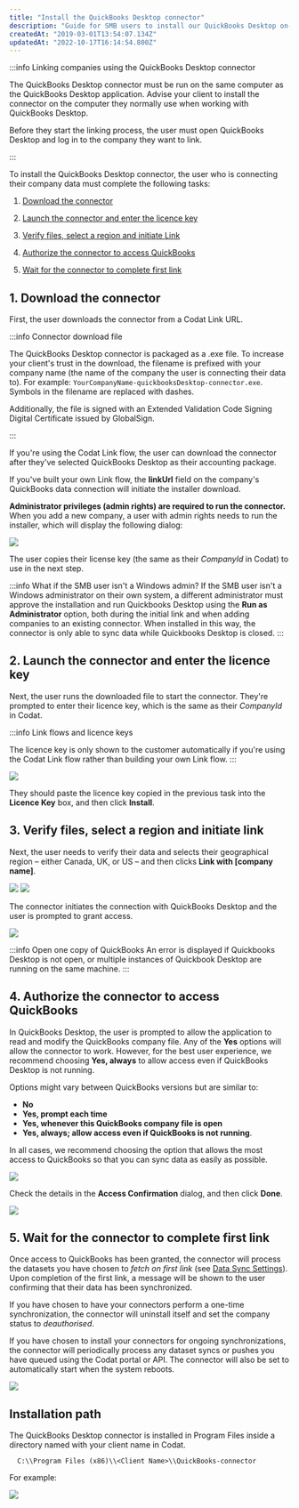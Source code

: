 ```yaml
---
title: "Install the QuickBooks Desktop connector"
description: "Guide for SMB users to install our QuickBooks Desktop on-premise connector."
createdAt: "2019-03-01T13:54:07.134Z"
updatedAt: "2022-10-17T16:14:54.800Z"
---
```


:::info Linking companies using the QuickBooks Desktop connector

The QuickBooks Desktop connector must be run on the same computer as the QuickBooks Desktop application. Advise your client to install the connector on the computer they normally use when working with QuickBooks Desktop.

Before they start the linking process, the user must open QuickBooks Desktop and log in to the company they want to link.

:::

To install the QuickBooks Desktop connector, the user who is connecting their company data must complete the following tasks:

1. [Download the connector](/integrations/accounting/quickbooksdesktop/installing-the-quickbooks-connector#1-download-the-connector)

2. [Launch the connector and enter the licence key](/integrations/accounting/quickbooksdesktop/installing-the-quickbooks-connector#2-launch-the-connector-and-enter-the-licence-key)

3. [Verify files, select a region and initiate Link](/integrations/accounting/quickbooksdesktop/installing-the-quickbooks-connector#3-verify-files-select-a-region-and-initiate-link)

4. [Authorize the connector to access QuickBooks](/integrations/accounting/quickbooksdesktop/installing-the-quickbooks-connector#4-authorize-the-connector-to-access-quickbooks)

5. [Wait for the connector to complete first link](/integrations/accounting/quickbooksdesktop/installing-the-quickbooks-connector#5-wait-for-the-connector-to-complete-first-link)

## 1. Download the connector

First, the user downloads the connector from a Codat Link URL.

:::info Connector download file

The QuickBooks Desktop connector is packaged as a .exe file. To increase your client's trust in the download, the filename is prefixed with your company name (the name of the company the user is connecting their data to). For example: `YourCompanyName-quickbooksDesktop-connector.exe`. Symbols in the filename are replaced with dashes.

Additionally, the file is signed with an Extended Validation Code Signing Digital Certificate issued by GlobalSign.

:::

If you're using the Codat Link flow, the user can download the connector after they've selected QuickBooks Desktop as their accounting package.

If you've built your own Link flow, the **linkUrl** field on the company's QuickBooks data connection will initiate the installer download.

**Administrator privileges (admin rights) are required to run the connector.** When you add a new company, a user with admin rights needs to run the installer, which will display the following dialog:

<img src="/img/old/420dc1e-QBDLinkNew.JPG" />

The user copies their license key (the same as their _CompanyId_ in Codat) to use in the next step.

:::info What if the SMB user isn't a Windows admin?
If the SMB user isn't a Windows administrator on their own system, a different administrator must approve the installation and run Quickbooks Desktop using the **Run as Administrator** option, both during the initial link and when adding companies to an existing connector. When installed in this way, the connector is only able to sync data while Quickbooks Desktop is closed.
:::

## 2. Launch the connector and enter the licence key

Next, the user runs the downloaded file to start the connector. They're prompted to enter their licence key, which is the same as their _CompanyId_ in Codat.

:::info Link flows and licence keys

The licence key is only shown to the customer automatically if you're using the Codat Link flow rather than building your own Link flow.
:::

<img src="/img/old/2442911-Entering_License_key.png" />

They should paste the licence key copied in the previous task into the **Licence Key** box, and then click **Install**.

## 3. Verify files, select a region and initiate link

Next, the user needs to verify their data and selects their geographical region – either Canada, UK, or US – and then clicks **Link with [company name]**.

<img src="/img/old/6658970-QBD_Connector.png" />

<img src="/img/old/3404367-QB_region_selection.png" />

The connector initiates the connection with QuickBooks Desktop and the user is prompted to grant access.

<img src="/img/old/1afe318-QBDConfirm.PNG" />

:::info Open one copy of QuickBooks
An error is displayed if Quickbooks Desktop is not open, or multiple instances of Quickbook Desktop are running on the same machine.
:::

## 4. Authorize the connector to access QuickBooks

In QuickBooks Desktop, the user is prompted to allow the application to read and modify the QuickBooks company file. Any of the **Yes** options will allow the connector to work. However, for the best user experience, we recommend choosing **Yes, always** to allow access even if QuickBooks Desktop is not running.

Options might vary between QuickBooks versions but are similar to:

- **No**
- **Yes, prompt each time**
- **Yes, whenever this QuickBooks company file is open**
- **Yes, always; allow access even if QuickBooks is not running**.

In all cases, we recommend choosing the option that allows the most access to QuickBooks so that you can sync data as easily as possible.

<img src="/img/old/c650d8d-QBD-Auth.png" />

Check the details in the **Access Confirmation** dialog, and then click **Done**.

<img src="/img/old/7db6c59-Access_Confirmation.png" />

## 5. Wait for the connector to complete first link

Once access to QuickBooks has been granted, the connector will process the datasets you have chosen to _fetch on first link_ (see [Data Sync Settings](/core-concepts/data-type-settings)). Upon completion of the first link, a message will be shown to the user confirming that their data has been synchronized.

If you have chosen to have your connectors perform a one-time synchronization, the connector will uninstall itself and set the company status to _deauthorised_.

If you have chosen to install your connectors for ongoing synchronizations, the connector will periodically process any dataset syncs or pushes you have queued using the Codat portal or API. The connector will also be set to automatically start when the system reboots.

<img src="/img/old/e435017-Linked_Succesfully.png" />

## Installation path

The QuickBooks Desktop connector is installed in Program Files inside a directory named with your client name in Codat.

```
  C:\\Program Files (x86)\\<Client Name>\\QuickBooks-connector
```

For example:

<img src="/img/old/8fa7d87-qbd-connector-installation-path-border.png" />
